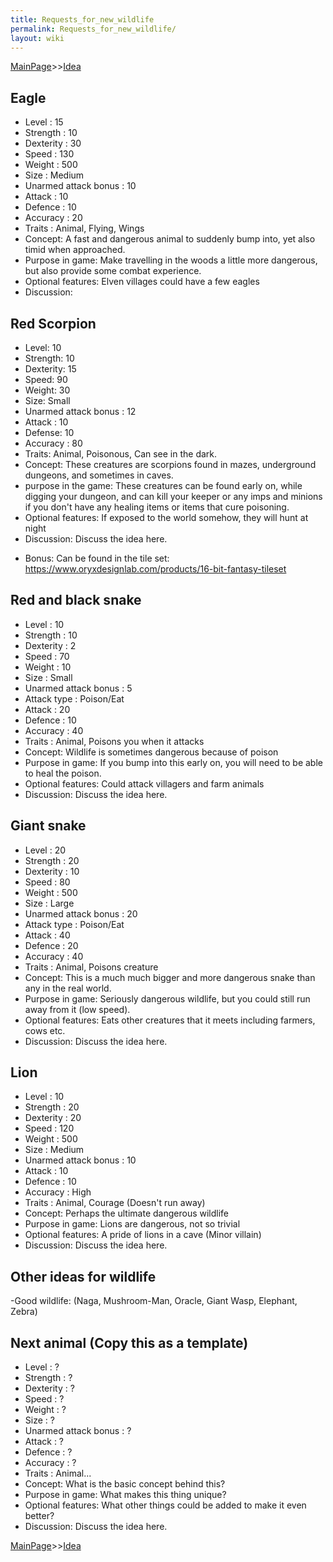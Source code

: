 ```yaml
---
title: Requests_for_new_wildlife
permalink: Requests_for_new_wildlife/
layout: wiki
---
```


[MainPage](/keeperrl_wiki/ "wikilink")>>[Idea](/keeperrl_wiki/Idea "wikilink")

Eagle
-----

-   Level : 15
-   Strength : 10
-   Dexterity : 30
-   Speed : 130
-   Weight : 500
-   Size : Medium
-   Unarmed attack bonus : 10
-   Attack : 10
-   Defence : 10
-   Accuracy : 20
-   Traits : Animal, Flying, Wings
-   Concept: A fast and dangerous animal to suddenly bump into, yet also
    timid when approached.
-   Purpose in game: Make travelling in the woods a little more
    dangerous, but also provide some combat experience.
-   Optional features: Elven villages could have a few eagles
-   Discussion:

Red Scorpion
------------

-   Level: 10
-   Strength: 10
-   Dexterity: 15
-   Speed: 90
-   Weight: 30
-   Size: Small
-   Unarmed attack bonus : 12
-   Attack : 10
-   Defense: 10
-   Accuracy : 80
-   Traits: Animal, Poisonous, Can see in the dark.
-   Concept: These creatures are scorpions found in mazes, underground
    dungeons, and sometimes in caves.
-   purpose in the game: These creatures can be found early on, while
    digging your dungeon, and can kill your keeper or any imps and
    minions if you don't have any healing items or items that cure
    poisoning.
-   Optional features: If exposed to the world somehow, they will hunt
    at night
-   Discussion: Discuss the idea here.

<!-- -->

-   Bonus: Can be found in the tile set:
    <https://www.oryxdesignlab.com/products/16-bit-fantasy-tileset>

Red and black snake
-------------------

-   Level : 10
-   Strength : 10
-   Dexterity : 2
-   Speed : 70
-   Weight : 10
-   Size : Small
-   Unarmed attack bonus : 5
-   Attack type : Poison/Eat
-   Attack : 20
-   Defence : 10
-   Accuracy : 40
-   Traits : Animal, Poisons you when it attacks
-   Concept: Wildlife is sometimes dangerous because of poison
-   Purpose in game: If you bump into this early on, you will need to be
    able to heal the poison.
-   Optional features: Could attack villagers and farm animals
-   Discussion: Discuss the idea here.

Giant snake
-----------

-   Level : 20
-   Strength : 20
-   Dexterity : 10
-   Speed : 80
-   Weight : 500
-   Size : Large
-   Unarmed attack bonus : 20
-   Attack type : Poison/Eat
-   Attack : 40
-   Defence : 20
-   Accuracy : 40
-   Traits : Animal, Poisons creature
-   Concept: This is a much much bigger and more dangerous snake than
    any in the real world.
-   Purpose in game: Seriously dangerous wildlife, but you could still
    run away from it (low speed).
-   Optional features: Eats other creatures that it meets including
    farmers, cows etc.
-   Discussion: Discuss the idea here.

Lion
----

-   Level : 10
-   Strength : 20
-   Dexterity : 20
-   Speed : 120
-   Weight : 500
-   Size : Medium
-   Unarmed attack bonus : 10
-   Attack : 10
-   Defence : 10
-   Accuracy : High
-   Traits : Animal, Courage (Doesn't run away)
-   Concept: Perhaps the ultimate dangerous wildlife
-   Purpose in game: Lions are dangerous, not so trivial
-   Optional features: A pride of lions in a cave (Minor villain)
-   Discussion: Discuss the idea here.

Other ideas for wildlife
------------------------

-Good wildlife: (Naga, Mushroom-Man, Oracle, Giant Wasp, Elephant,
Zebra)

Next animal (Copy this as a template)
-------------------------------------

-   Level : ?
-   Strength : ?
-   Dexterity : ?
-   Speed : ?
-   Weight : ?
-   Size : ?
-   Unarmed attack bonus : ?
-   Attack : ?
-   Defence : ?
-   Accuracy : ?
-   Traits : Animal...
-   Concept: What is the basic concept behind this?
-   Purpose in game: What makes this thing unique?
-   Optional features: What other things could be added to make it even
    better?
-   Discussion: Discuss the idea here.

[MainPage](/keeperrl_wiki/ "wikilink")>>[Idea](/keeperrl_wiki/Idea "wikilink")

